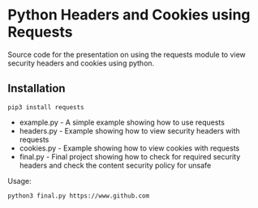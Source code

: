 # Python Headers and Cookies using Requests

Source code for the presentation on using the requests module to view security headers and cookies using python.

## Installation
``pip3 install requests``


* example.py - A simple example showing how to use requests
* headers.py - Example showing how to view security headers with requests
* cookies.py - Example showing how to view cookies with requests
* final.py - Final project showing how to check for required security headers and check the content security policy for unsafe

Usage:

``python3 final.py https://www.github.com``